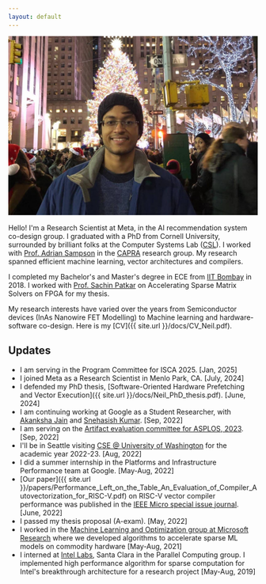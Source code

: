 ```yaml
---
layout: default
---
```

<!-- <p><img style="padding: 0 15px; float: left;" src="images/Neil.jpg" alt="alt text" width="400"/></p>
<p style="margin-top: 20px;"> </p> -->

![alt text](images/Neil.jpg)

Hello! I'm a Research Scientist at Meta, in the AI recommendation system co-design group. I graduated with a PhD from Cornell University, surrounded by brilliant folks at the Computer Systems Lab ([CSL](http://www.csl.cornell.edu)). I worked with [Prof. Adrian Sampson](https://www.cs.cornell.edu/~asampson/) in the [CAPRA](https://capra.cs.cornell.edu) research group. My research spanned efficient machine learning, vector architectures and compilers.

I completed my Bachelor's and Master's degree in ECE from [IIT Bombay](http://www.iitb.ac.in) in 2018. I worked with [Prof. Sachin Patkar](https://www.ee.iitb.ac.in/wiki/faculty/patkar) on Accelerating Sparse Matrix Solvers on FPGA for my thesis.

My research interests have varied over the years from Semiconductor devices (InAs Nanowire FET Modelling) to Machine learning and hardware-software co-design. Here is my [CV]({{ site.url }}/docs/CV_Neil.pdf).


## Updates

- I am serving in the Program Committee for ISCA 2025. [Jan, 2025]
- I joined Meta as a Research Scientist in Menlo Park, CA. [July, 2024]
- I defended my PhD thesis, [Software-Oriented Hardware Prefetching and Vector Execution]({{ site.url }}/docs/Neil_PhD_thesis.pdf). [June, 2024]
- I am continuing working at Google as a Student Researcher, with [Akanksha Jain](https://www.cs.utexas.edu/~akanksha/) and [Snehasish Kumar](https://snehasish.net/). [Sep, 2022]
- I am serving on the [Artifact evaluation committee for ASPLOS, 2023](https://sites.google.com/stanford.edu/asplos23aec/committee). [Sep, 2022]
- I'll be in Seattle visiting [CSE @ University of Washington](https://www.cs.washington.edu/) for the academic year 2022-23. [Aug, 2022]
- I did a summer internship in the Platforms and Infrastructure Performance team at Google. [May-Aug, 2022]
- [Our paper]({{ site.url }}/papers/Performance_Left_on_the_Table_An_Evaluation_of_Compiler_Autovectorization_for_RISC-V.pdf) on RISC-V vector compiler performance was published in the [IEEE Micro special issue journal](https://ieeexplore.ieee.org/xpl/tocresult.jsp?isnumber=9891811&punumber=40). [June, 2022]
- I passed my thesis proposal (A-exam). [May, 2022]
- I worked in the [Machine Learning and Optimization group at Microsoft Research](https://www.microsoft.com/en-us/research/group/mlog/) where we developed algorithms to accelerate sparse ML models on commodity hardware [May-Aug, 2021]
- I interned at [Intel Labs](https://www.intel.com/content/www/us/en/research/overview.html), Santa Clara in the Parallel Computing group. I implemented high performance algorithm for sparse computation for Intel's breakthrough architecture for a research project [May-Aug, 2019]